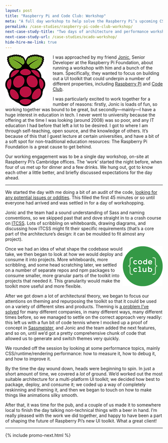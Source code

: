```yaml
---
layout: post
title: "Raspberry Pi and Code Club: Workshop"
meta: "A full day workshop to help solve the Raspberry Pi’s upcoming CSS conundrums"
permalink: /case-studies/raspberry-pi-code-club-workshop/
next-case-study-title: "Two days of architecture and performance workshops with Ocado"
next-case-study-url: /case-studies/ocado-workshop/
hide-hire-me-link: true
---
```


<img src="/img/content/case-studies/raspberry-pi/logo-pi.png" alt="" width="128" height="165"
     style="float: left;
            margin-right: 24px;
            shape-outside: url(/img/content/case-studies/raspberry-pi/logo-pi.png);
            shape-margin: 12px;" />

I was approached by my friend [Jonic](https://twitter.com/Jonic), Senior
Developer at the Raspberry Pi Foundation, about running a workshop with him and
a bunch of the team. Specifically, they wanted to focus on building out a UI
toolkit that could underpin a number of different properties, including [Raspberry
Pi](https://www.raspberrypi.org/) and [Code Club](https://www.codeclub.org.uk/).

I was particularly excited to work together for a number of reasons: firstly,
Jonic is loads of fun, so working together was bound to be great, but
secondly—mainly—I have a huge interest in education in tech. I never went to
university because the offering at the time I was looking (around 2008) was so
poor, and any IT education I had before that left a lot to be desired. I got to
where I am through self-teaching, open source, and the knowledge of others. It’s
because of this that I guest lecture at certain universities, and have a bit of
a soft spot for non-traditional education resources: The Raspberry Pi Foundation
is a great cause to get behind.

Our working engagement was to be a single day workshop, on-site at Raspberry
Pi’s Cambridge offices. The ‘work’ started the night before, when four of us met
up for dinner and a few drinks. We hung out, got to know each other a little
better, and briefly discussed expectations for the day ahead.

- - -

We started the day with me doing a bit of an audit of the code, [looking for any
potential issues or oddities](/2017/01/ack-for-css-developers/). This filled the
first 45 minutes or so until everyone had arrived and was settled in for a day
of workshopping.

Jonic and the team had a sound understanding of Sass and naming conventions, so
we skipped past that and dove straight in to a crash course on
[ITCSS](http://itcss.io/). Lots of scribbling on whiteboards, drawing diagrams,
and discussing how ITCSS might fit their specific requirements (that’s a core
part of the architecture’s design: it can be moulded to fit almost any project).

<img src="/img/content/case-studies/raspberry-pi/logo-cc.png" alt="" width="128" height="128"
     style="float: right;
            margin-left: 12px;
            shape-outside: circle();" />

Once we had an idea of what shape the codebase would take, we then began to look
at how we would deploy and consume it into projects. More whiteboards, more
scribbling, and some head scratching later, we settled on a number of separate
repos and npm packages to consume smaller, more granular parts of the toolkit
into projects that needed it. This granularity would make the toolkit more
useful and more flexible.

After we got down a lot of architectural theory, we began to focus our
attentions on theming and repurposing the toolkit so that it could be used on a
variety of different sites and products. Theming is [a problem I’ve
solved](https://speakerdeck.com/csswizardry/4half-methods-for-theming-in-s-css)
for many different companies, in many different ways, many different times
before, so we managed to settle on the correct approach very readily: this left
us with a fun bit of code tennis where I mocked up a proof of concept in
[Sassmeister](http://www.sassmeister.com/), and Jonic and the team added the
next features, and so on, until we’d got a pretty comprehensive chunk of code
that allowed us to generate and switch themes very quickly.

We rounded off the session by looking at some performance topics, mainly
CSS/runtime/rendering performance: how to measure it, how to debug it, and how
to improve it.

By the time the day wound down, heads were beginning to spin. In just a short
amount of time, we covered a _lot_ of ground. We’d worked out the most suitable
architecture for a multi-platform UI toolkit; we decided how best to package,
deploy, and consume it; we coded up a way of completely reskinning and theming
it, and then we began to touch on how to make things like animations silky
smooth.

After that, it was time for the pub, and a couple of us made it to somewhere
local to finish the day talking non-technical things with a beer in hand. I’m
really pleased with the work we did together, and happy to have been a part of
shaping the future of Raspberry Pi’s new UI toolkit. What a great client!

- - -

{% include promo-next.html %}
